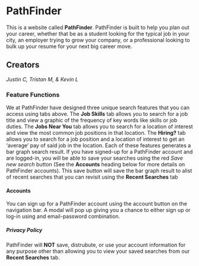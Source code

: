 # PathFinder

This is a website called __PathFinder__. PathFinder is built to help you plan out your career, 
whether that be as a student looking for the typical job in your city, an employer trying to grow 
your company, or a professional looking to bulk up your resume for your next big career move. 

## Creators
*Justin C, Tristan M, & Kevin L*

### Feature Functions
We at PathFinder have designed three unique search features that you can access using tabs above. The __Job Skills__ tab allows you to search for a job title and view a graphic of the frequency of key words like skills or job duties. The __Jobs Near You__ tab allows you to search for a location of interest and view the most common job positions in that location. The __Hiring?__ tab allows you to search for a job position and a location of interest to get an ‘average’ pay of said job in the location. Each of these features generates a bar graph search result. If you have signed-up for a PathFinder account and are logged-in, you will be able to save your searches using the red *Save new search* button (See the __Accounts__ heading below for more details on PathFinder accounts). This save button will save the bar graph result to alist of recent searches that you can revisit using the __Recent Searches__ tab

#### Accounts
You can sign up for a PathFinder account using the account button on the navigation bar. A modal will pop up giving you a chance to either sign up or log-in using and email-password combination. 

##### Privacy Policy
PathFinder will __NOT__ save, distrubute, or use your account information for any purpose other than allowing you to view your saved searches from our __Recent Searches__ tab.